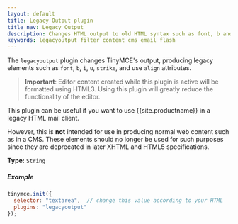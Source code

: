 ```yaml
---
layout: default
title: Legacy Output plugin
title_nav: Legacy Output
description: Changes HTML output to old HTML syntax such as font, b and i
keywords: legacyoutput filter content cms email flash
---
```


The `legacyoutput` plugin changes TinyMCE's output, producing legacy elements such as `font`, `b`, `i`, `u`, `strike`, and use `align` attributes.

> **Important**: Editor content created while this plugin is active will be formatted using HTML3. Using this plugin will greatly reduce the functionality of the editor.

This plugin can be useful if you want to use {{site.productname}} in a legacy HTML mail client.

However, this is **not** intended for use in producing normal web content such as in a CMS. These elements should no longer be used for such purposes since they are deprecated in later XHTML and HTML5 specifications.

**Type:** `String`

##### Example

```js
tinymce.init({
  selector: "textarea",  // change this value according to your HTML
  plugins: "legacyoutput"
});
```
